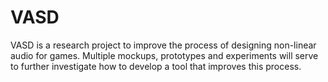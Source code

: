 # VASD
 VASD is a research project to improve the process of designing non-linear audio for games. Multiple mockups, prototypes and experiments will serve to further investigate how to develop a tool that improves this process.

